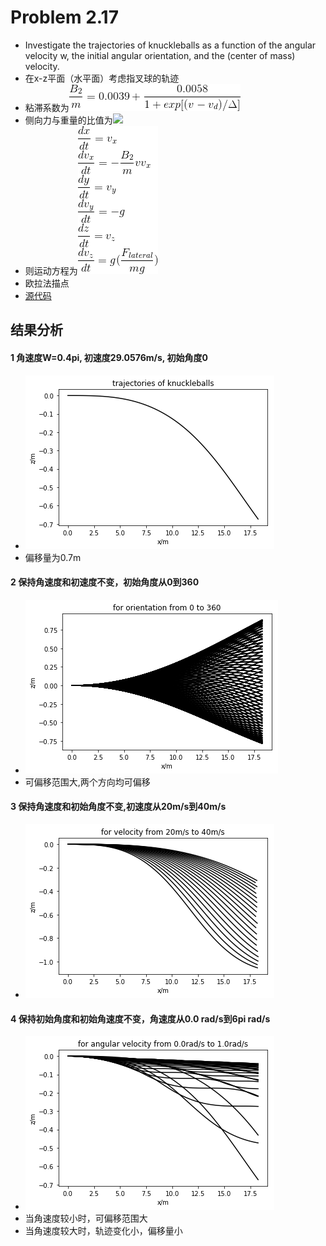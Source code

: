# Problem 2.17
- Investigate the trajectories of knuckleballs as a function of the angular velocity w, the initial angular orientation, and the (center of mass) velocity.
- 在x-z平面（水平面）考虑指叉球的轨迹     
- 粘滞系数为![](https://github.com/HollandChen/Computational_Physics_N2015301020067/blob/master/Exercise%2006/Material/CodeCogsEqn%20(2).gif)    
- 侧向力与重量的比值为![](https://latex.codecogs.com/gif.latex?\frac{F_{lateral}}{mg}=0.5[\sin(4\theta)-0.25\sin(8\theta)&plus;0.08\sin(12\theta)-0.025\sin(16\theta)])    
- 则运动方程为![](https://github.com/HollandChen/Computational_Physics_N2015301020067/blob/master/Exercise%2006/Material/CodeCogsEqn%20(1).gif)
- 欧拉法描点
- [源代码](https://github.com/HollandChen/Computational_Physics_N2015301020067/blob/master/Exercise%2006/Material/%E6%BA%90%E4%BB%A3%E7%A0%81.txt)
## 结果分析
#### 1 角速度W=0.4pi, 初速度29.0576m/s, 初始角度0
- ![](https://github.com/HollandChen/Computational_Physics_N2015301020067/blob/master/Exercise%2006/Material/tra.png)
- 偏移量为0.7m
#### 2 保持角速度和初速度不变，初始角度从0到360
- ![](https://github.com/HollandChen/Computational_Physics_N2015301020067/blob/master/Exercise%2006/Material/orientation.png)
- 可偏移范围大,两个方向均可偏移
#### 3 保持角速度和初始角度不变,初速度从20m/s到40m/s
- ![](https://github.com/HollandChen/Computational_Physics_N2015301020067/blob/master/Exercise%2006/Material/velocity.png)
#### 4 保持初始角度和初始角速度不变，角速度从0.0 rad/s到6pi rad/s
- ![](https://github.com/HollandChen/Computational_Physics_N2015301020067/blob/master/Exercise%2006/Material/angular%20velocity.png)
- 当角速度较小时，可偏移范围大
- 当角速度较大时，轨迹变化小，偏移量小
